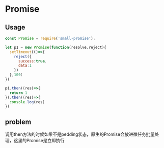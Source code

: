 # Promise
## Usage

~~~ javascript
const Promise = require('small-promise');
~~~

~~~ javascript
let p1 = new Promise(function(resolve,reject){
  setTimeout(()=>{
    reject({
      success:true,
      data:1
    })
  },100)
})

p1.then((res)=>{
  return 1
}).then((res)=>{
  console.log(res)
})
~~~

## problem

调用then方法的时候如果不是pedding状态，原生的Promise会放进微任务批量处理，这里的Promise是立即执行